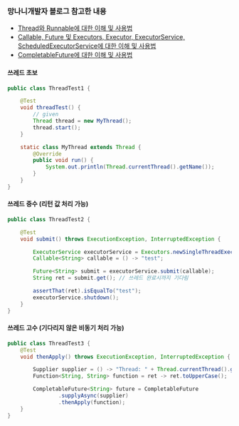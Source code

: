 ### 망나니개발자 블로그 참고한 내용
- [Thread와 Runnable에 대한 이해 및 사용법](https://mangkyu.tistory.com/258)
- [Callable, Future 및 Executors, Executor, ExecutorService, ScheduledExecutorService에 대한 이해 및 사용법](https://mangkyu.tistory.com/259)
- [CompletableFuture에 대한 이해 및 사용법](https://mangkyu.tistory.com/263)
 
#### 쓰레드 초보
```java
public class ThreadTest1 {

    @Test
    void threadTest() {
        // given
        Thread thread = new MyThread();
        thread.start();
    }

    static class MyThread extends Thread {
        @Override
        public void run() {
            System.out.println(Thread.currentThread().getName());
        }
    }
}
```


#### 쓰레드 중수 (리턴 값 처리 가능)
```java
public class ThreadTest2 {

    @Test
    void submit() throws ExecutionException, InterruptedException {

        ExecutorService executorService = Executors.newSingleThreadExecutor();
        Callable<String> callable = () -> "test";

        Future<String> submit = executorService.submit(callable);
        String ret = submit.get(); // 쓰레드 완료시까지 기다림

        assertThat(ret).isEqualTo("test");
        executorService.shutdown();
    }
}
```


#### 쓰레드 고수 (기다리지 않은 비동기 처리 가능)
```java
public class ThreadTest3 {
    @Test
    void thenApply() throws ExecutionException, InterruptedException {

        Supplier supplier = () -> "Thread: " + Thread.currentThread().getName();
        Function<String, String> function = ret -> ret.toUpperCase();

        CompletableFuture<String> future = CompletableFuture
                .supplyAsync(supplier)
                .thenApply(function);
    }
}
```